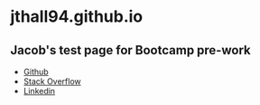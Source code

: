 <!DOCTYPE html>
<html>
<head>
<h1> jthall94.github.io </h1>
</head>

<body>
<h2> Jacob's test page for Bootcamp pre-work </h2>
<ul>
  <li><a href="https://github.com/JTHall94">Github</a> </li>
  <li><a href="https://stackoverflow.com/users/10266334/jacob-hall">
  Stack Overflow</a></li>
  <li><a href="https://www.linkedin.com/in/jacob-hall-714855101/">Linkedin</a></li>
  </body>

  </html>
